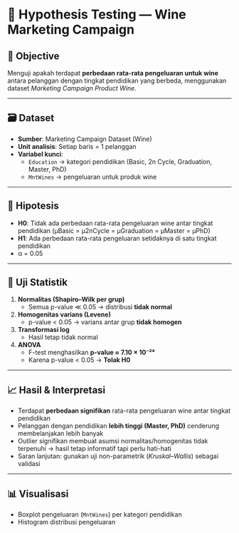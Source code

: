 # 🧪 Hypothesis Testing — Wine Marketing Campaign

## 🎯 Objective
Menguji apakah terdapat **perbedaan rata-rata pengeluaran untuk wine** antara pelanggan dengan tingkat pendidikan yang berbeda, menggunakan dataset *Marketing Campaign Product Wine*.

---

## 🗃️ Dataset
- **Sumber**: Marketing Campaign Dataset (Wine)
- **Unit analisis**: Setiap baris = 1 pelanggan
- **Variabel kunci**:
  - `Education` → kategori pendidikan (Basic, 2n Cycle, Graduation, Master, PhD)
  - `MntWines` → pengeluaran untuk produk wine

---

## 🧩 Hipotesis
- **H0**: Tidak ada perbedaan rata-rata pengeluaran wine antar tingkat pendidikan (μBasic = μ2nCycle = μGraduation = μMaster = μPhD)
- **H1**: Ada perbedaan rata-rata pengeluaran setidaknya di satu tingkat pendidikan
- α = 0.05

---

## 🧪 Uji Statistik
1. **Normalitas (Shapiro–Wilk per grup)**  
   - Semua p-value ≪ 0.05 → distribusi **tidak normal**
2. **Homogenitas varians (Levene)**  
   - p-value < 0.05 → varians antar grup **tidak homogen**
3. **Transformasi log**  
   - Hasil tetap tidak normal
4. **ANOVA**  
   - F-test menghasilkan **p-value ≈ 7.10 × 10⁻²⁴**
   - Karena p-value < 0.05 → **Tolak H0**

---

## 📈 Hasil & Interpretasi
- Terdapat **perbedaan signifikan** rata-rata pengeluaran wine antar tingkat pendidikan
- Pelanggan dengan pendidikan **lebih tinggi (Master, PhD)** cenderung membelanjakan lebih banyak
- Outlier signifikan membuat asumsi normalitas/homogenitas tidak terpenuhi → hasil tetap informatif tapi perlu hati-hati
- Saran lanjutan: gunakan uji non-parametrik (*Kruskal–Wallis*) sebagai validasi

---

## 📊 Visualisasi
- Boxplot pengeluaran (`MntWines`) per kategori pendidikan
- Histogram distribusi pengeluaran
